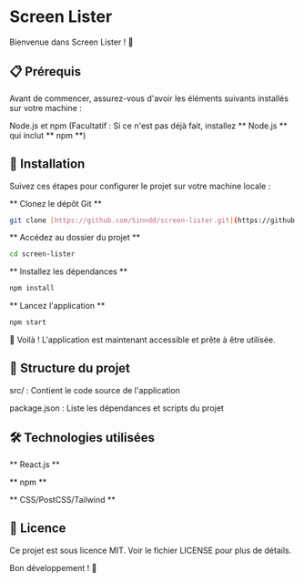 # Screen Lister

Bienvenue dans Screen Lister ! 🚀

## 📋 Prérequis

Avant de commencer, assurez-vous d'avoir les éléments suivants installés sur votre machine :

Node.js et npm (Facultatif : Si ce n'est pas déjà fait, installez ** Node.js ** qui inclut ** npm **)  

## 🚀 Installation

Suivez ces étapes pour configurer le projet sur votre machine locale :

** Clonez le dépôt Git **

```bash
git clone [https://github.com/Sinndd/screen-lister.git](https://github.com/Sinndd/screen-lister.git)
```

** Accédez au dossier du projet **

```bash
cd screen-lister
```

** Installez les dépendances **

```bash
npm install
```

** Lancez l'application **

```bash
npm start
```

🎉 Voilà ! L'application est maintenant accessible et prête à être utilisée.

## 📂 Structure du projet

src/ : Contient le code source de l'application

package.json : Liste les dépendances et scripts du projet

## 🛠 Technologies utilisées

** React.js **

** npm **

** CSS/PostCSS/Tailwind **

## 📜 Licence

Ce projet est sous licence MIT. Voir le fichier LICENSE pour plus de détails.

Bon développement ! 🚀
